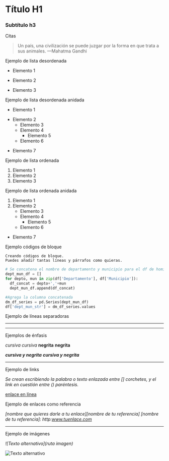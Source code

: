 # Título H1
### Subtítulo h3


Citas 

>  Un país, una civilización se puede juzgar por la forma en que trata a sus animales. 
>  —Mahatma Gandhi


Ejemplo de lista desordenada

- Elemento 1
* Elemento 2
+ Elemento 3

Ejemplo de lista desordenada anidada 

- Elemento 1
* Elemento 2
    + Elemento 3
    + Elemento 4
        * Elemento 5
    + Elemento 6
+ Elemento 7
    
    
    
    
Ejemplo de lista ordenada

1. Elemento 1
2. Elemento 2
3. Elemento 3

Ejemplo de lista ordenada anidada 

1. Elemento 1
2. Elemento 2
    * Elemento 3
    * Elemento 4
        * Elemento 5
    + Elemento 6
+ Elemento 7
    

Ejemplo códigos de bloque 

~~~
Creando códigos de bloque.
Puedes añadir tantas líneas y párrafos como quieras. 

~~~


```python
# Se concatena el nombre de departamento y municipio para el df de homicidios
dept_mun_df = []
for depto, mun in zip(df['Departamento'], df['Municipio']):
  df_concat = depto+','+mun
  dept_mun_df.append(df_concat)

#Agrega la columna concatenada
dm_df_series = pd.Series(dept_mun_df)
df['dept_mun_str'] = dm_df_series.values
```


Ejemplo de líneas separadoras

***
---

Ejemplos de énfasis

*cursiva*
_cursiva_
**negrita**
__negrita__

***cursiva y negrita***	
___cursiva y negrita___

---

Ejemplo de links

*Se crean escribiendo la palabra o texto enlazada entre [] corchetes, y el link en cuestión entre () paréntesis.*

[enlace en línea](https://github.com/)	

Ejemplo de enlaces como referencia

*[nombre que quieres darle a tu enlace][nombre de tu referencia]
[nombre de tu referencia]: http:www.tuenlace.com*

--- 

Ejemplo de imágenes

*![Texto alternativo](ruta imagen)*

![Texto alternativo](https://upload.wikimedia.org/wikipedia/commons/thumb/4/48/Markdown-mark.svg/1200px-Markdown-mark.svg.png)


